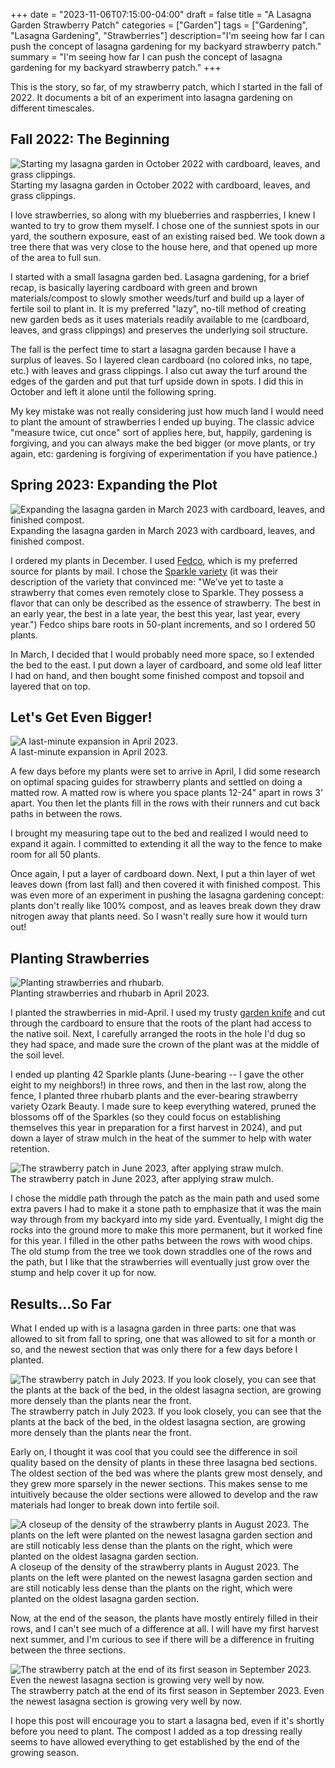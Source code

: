 +++
date = "2023-11-06T07:15:00-04:00"
draft = false
title = "A Lasagna Garden Strawberry Patch"
categories = ["Garden"]
tags = ["Gardening", "Lasagna Gardening", "Strawberries"]
description="I'm seeing how far I can push the concept of lasagna gardening for my backyard strawberry patch."
summary = "I'm seeing how far I can push the concept of lasagna gardening for my backyard strawberry patch."
+++

This is the story, so far, of my strawberry patch, which I started in the fall of 2022. It documents a bit of an experiment into lasagna gardening on different timescales.

## Fall 2022: The Beginning

<div class="text-center inline-image-container content-container-expanded">
  <img src="./fall-2022-lasagna-garden.jpg" alt="Starting my lasagna garden in October 2022 with cardboard, leaves, and grass clippings." class="img-responsive img-center"></img>
  <div class="caption-container">
    <div class="inline-image-caption">Starting my lasagna garden in October 2022 with cardboard, leaves, and grass clippings.</div>
  </div>
</div>

I love strawberries, so along with my blueberries and raspberries, I knew I wanted to try to grow them myself. I chose one of the sunniest spots in our yard, the southern exposure, east of an existing raised bed. We took down a tree there that was very close to the house here, and that opened up more of the area to full sun.

I started with a small lasagna garden bed. Lasagna gardening, for a brief recap, is basically layering cardboard with green and brown materials/compost to slowly smother weeds/turf and build up a layer of fertile soil to plant in. It is my preferred "lazy", no-till method of creating new garden beds as it uses materials readily available to me (cardboard, leaves, and grass clippings) and preserves the underlying soil structure.

The fall is the perfect time to start a lasagna garden because I have a surplus of leaves. So I layered clean cardboard (no colored inks, no tape, etc.) with leaves and grass clippings. I also cut away the turf around the edges of the garden and put that turf upside down in spots. I did this in October and left it alone until the following spring.

My key mistake was not really considering just how much land I would need to plant the amount of strawberries I ended up buying. The classic advice "measure twice, cut once" sort of applies here, but, happily, gardening is forgiving, and you can always make the bed bigger (or move plants, or try again, etc: gardening is forgiving of experimentation if you have patience.)

## Spring 2023: Expanding the Plot

<div class="text-center inline-image-container content-container-expanded">
  <img src="./march-2023-lasagna-garden.jpg" alt="Expanding the lasagna garden in March 2023 with cardboard, leaves, and finished compost." class="img-responsive img-center"></img>
  <div class="caption-container">
    <div class="inline-image-caption">Expanding the lasagna garden in March 2023 with cardboard, leaves, and finished compost.</div>
  </div>
</div>

I ordered my plants in December. I used [Fedco](https://fedcoseeds.com/), which is my preferred source for plants by mail. I chose the [Sparkle variety](https://fedcoseeds.com/trees/sparkle-june-bearing-strawberry-385) (it was their description of the variety that convinced me: "We’ve yet to taste a strawberry that comes even remotely close to Sparkle. They possess a flavor that can only be described as the essence of strawberry. The best in an early year, the best in a late year, the best this year, last year, every year.") Fedco ships bare roots in 50-plant increments, and so I ordered 50 plants.

In March, I decided that I would probably need more space, so I extended the bed to the east. I put down a layer of cardboard, and some old leaf litter I had on hand, and then bought some finished compost and topsoil and layered that on top.

## Let's Get Even Bigger!

<div class="text-center inline-image-container content-container-expanded">
  <img src="./april-2023-lasagna-garden.jpg" alt="A last-minute expansion in April 2023." class="img-responsive img-center"></img>
  <div class="caption-container">
    <div class="inline-image-caption">A last-minute expansion in April 2023.</div>
  </div>
</div>

A few days before my plants were set to arrive in April, I did some research on optimal spacing guides for strawberry plants and settled on doing a matted row. A matted row is where you space plants 12-24" apart in rows 3' apart. You then let the plants fill in the rows with their runners and cut back paths in between the rows.

I brought my measuring tape out to the bed and realized I would need to expand it again. I committed to extending it all the way to the fence to make room for all 50 plants.

Once again, I put a layer of cardboard down. Next, I put a thin layer of wet leaves down (from last fall) and then covered it with finished compost. This was even more of an experiment in pushing the lasagna gardening concept: plants don't really like 100% compost, and as leaves break down they draw nitrogen away that plants need. So I wasn't really sure how it would turn out!

## Planting Strawberries

<div class="text-center inline-image-container content-container-expanded">
  <img src="./planting-strawberries.jpg" alt="Planting strawberries and rhubarb." class="img-responsive img-center"></img>
  <div class="caption-container">
    <div class="inline-image-caption">Planting strawberries and rhubarb in April 2023.</div>
  </div>
</div>

I planted the strawberries in mid-April. I used my trusty [garden knife](https://www.fiskars.com/en-us/gardening-and-yard-care/products/food-gardening/hori-hori-garden-tool-340130-1001) and cut through the cardboard to ensure that the roots of the plant had access to the native soil. Next, I carefully arranged the roots in the hole I'd dug so they had space, and made sure the crown of the plant was at the middle of the soil level.

I ended up planting 42 Sparkle plants (June-bearing -- I gave the other eight to my neighbors!) in three rows, and then in the last row, along the fence, I planted three rhubarb plants and the ever-bearing strawberry variety Ozark Beauty. I made sure to keep everything watered, pruned the blossoms off of the Sparkles (so they could focus on establishing themselves this year in preparation for a first harvest in 2024), and put down a layer of straw mulch in the heat of the summer to help with water retention.

<div class="text-center inline-image-container content-container-expanded">
  <img src="./straw-mulch.jpg" alt="The strawberry patch in June 2023, after applying straw mulch." class="img-responsive img-center"></img>
  <div class="caption-container">
    <div class="inline-image-caption">The strawberry patch in June 2023, after applying straw mulch.</div>
  </div>
</div>

I chose the middle path through the patch as the main path and used some extra pavers I had to make it a stone path to emphasize that it was the main way through from my backyard into my side yard. Eventually, I might dig the rocks into the ground more to make this more permanent, but it worked fine for this year. I filled in the other paths between the rows with wood chips. The old stump from the tree we took down straddles one of the rows and the path, but I like that the strawberries will eventually just grow over the stump and help cover it up for now.

## Results...So Far

What I ended up with is a lasagna garden in three parts: one that was allowed to sit from fall to spring, one that was allowed to sit for a month or so, and the newest section that was only there for a few days before I planted.

<div class="text-center inline-image-container content-container-expanded">
  <img src="./july-2023-lasagna-garden.jpg" alt="The strawberry patch in July 2023. If you look closely, you can see that the plants at the back of the bed, in the oldest lasagna section, are growing more densely than the plants near the front." class="img-responsive img-center"></img>
  <div class="caption-container">
    <div class="inline-image-caption">The strawberry patch in July 2023. If you look closely, you can see that the plants at the back of the bed, in the oldest lasagna section, are growing more densely than the plants near the front.</div>
  </div>
</div>

Early on, I thought it was cool that you could see the difference in soil quality based on the density of plants in these three lasagna bed sections. The oldest section of the bed was where the plants grew most densely, and they grew more sparsely in the newer sections. This makes sense to me intuitively because the older sections were allowed to develop and the raw materials had longer to break down into fertile soil.

<div class="text-center inline-image-container content-container-expanded">
  <img src="./strawberry-density-comparison.jpg" alt="A closeup of the density of the strawberry plants in August 2023. The plants on the left were planted on the newest lasagna garden section and are still noticably less dense than the plants on the right, which were planted on the oldest lasagna garden section." class="img-responsive img-center"></img>
  <div class="caption-container">
    <div class="inline-image-caption">A closeup of the density of the strawberry plants in August 2023. The plants on the left were planted on the newest lasagna garden section and are still noticably less dense than the plants on the right, which were planted on the oldest lasagna garden section.</div>
  </div>
</div>

Now, at the end of the season, the plants have mostly entirely filled in their rows, and I can't see much of a difference at all. I will have my first harvest next summer, and I'm curious to see if there will be a difference in fruiting between the three sections.

<div class="text-center inline-image-container content-container-expanded">
  <img src="./september-2023-strawberry-patch.jpg" alt="The strawberry patch at the end of its first season in September 2023. Even the newest lasagna section is growing very well by now." class="img-responsive img-center"></img>
  <div class="caption-container">
    <div class="inline-image-caption">The strawberry patch at the end of its first season in September 2023. Even the newest lasagna section is growing very well by now.</div>
  </div>
</div>

I hope this post will encourage you to start a lasagna bed, even if it's shortly before you need to plant. The compost I added as a top dressing really seems to have allowed everything to get established by the end of the growing season.
